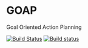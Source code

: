 # GOAP
Goal Oriented Action Planning

[![Build Status](https://travis-ci.org/irov/GOAP.svg?branch=master)](https://travis-ci.org/irov/GOAP) [![Build status](https://ci.appveyor.com/api/projects/status/w2nl2ihjnuyj2s6b?svg=true)](https://ci.appveyor.com/project/irov/goap)
